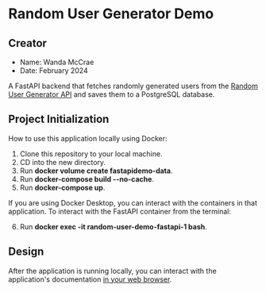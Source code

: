 # Random User Generator Demo

## Creator
- Name: Wanda McCrae
- Date: February 2024

A FastAPI backend that fetches randomly generated users from the [Random User Generator API](https://randomuser.me/) and saves them to a PostgreSQL database.

## Project Initialization

How to use this application locally using Docker:

1. Clone this repository to your local machine.
2. CD into the new directory.
3. Run **docker volume create fastapidemo-data**.
4. Run **docker-compose build --no-cache**.
5. Run **docker-compose up**.

If you are using Docker Desktop, you can interact with the containers in that application. To interact with the FastAPI container from the terminal:

6. Run **docker exec -it random-user-demo-fastapi-1 bash**.

## Design
After the application is running locally, you can interact with the application's documentation [in your web browser](http://localhost:8000/docs).
